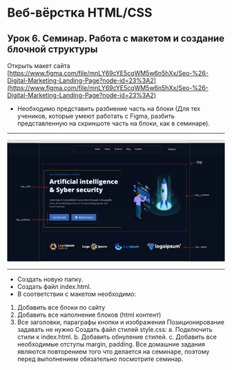 # Веб-вёрстка HTML/CSS
## Урок 6. Семинар. Работа с макетом и cоздание блочной структуры
Открыть макет сайта [https://www.figma.com/file/mnLY69cYE5cqWM5w6n5hXx/Seo-%26-Digital-Marketing-Landing-Page?node-id=23%3A2](https://www.figma.com/file/mnLY69cYE5cqWM5w6n5hXx/Seo-%26-Digital-Marketing-Landing-Page?node-id=23%3A2)

- Необходимо представить разбиение часть на блоки (Для тех учеников, которые умеют работать с Figma, разбить представленную на скриншоте часть на блоки, как в семинаре).
* **
![photo](img/figma.png)
* **
- Создать новую папку.
- Создать файл index.html.
- В соответствии с макетом необходимо:
1. Добавить все блоки по сайту
2. Добавить все наполнение блоков (html контент)
3. Все заголовки, параграфы кнопки и изображения Позиционирование задавать не нужно
Создать файл стилей style.css: a. Подключить стили к index.html. b. Добавить обнуление стилей. c. Добавить все необходимые отступы margin, padding. Все домашние задания являются повторением того что делается на семинаре, поэтому перед выполнением обязательно посмотрите семинар.



